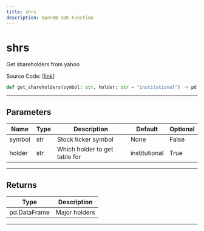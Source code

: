 ```yaml
---
title: shrs
description: OpenBB SDK Function
---
```


# shrs

Get shareholders from yahoo

Source Code: [[link](https://github.com/OpenBB-finance/OpenBBTerminal/tree/main/openbb_terminal/stocks/fundamental_analysis/yahoo_finance_model.py#L75)]

```python
def get_shareholders(symbol: str, holder: str = "institutional") -> pd.DataFrame
```

---

## Parameters

| Name | Type | Description | Default | Optional |
| ---- | ---- | ----------- | ------- | -------- |
| symbol | str | Stock ticker symbol | None | False |
| holder | str | Which holder to get table for | institutional | True |


---

## Returns

| Type | Description |
| ---- | ----------- |
| pd.DataFrame | Major holders |
---

